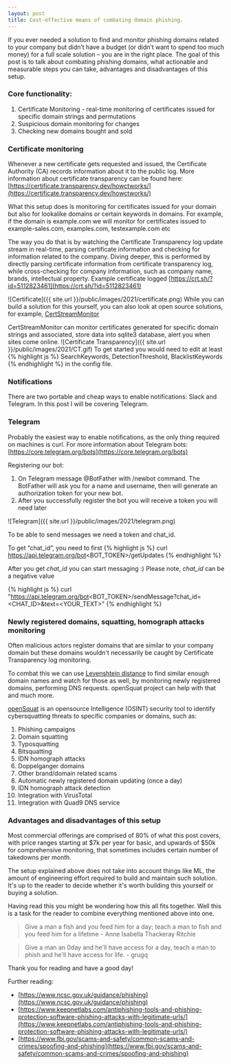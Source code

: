 ```yaml
---
layout: post
title: Cost-effective means of combating domain phishing.
---
```


If you ever needed a solution to find and monitor phishing domains related to your company but didn’t have a budget (or didn’t want to spend too much money) for a full scale solution – you are in the right place.
The goal of this post is to talk about combating phishing domains, what actionable and measurable steps you can take, advantages and disadvantages of this setup.

### Core functionality:

1. Certificate Monitoring - real-time monitoring of certificates issued for specific domain strings and permutations
2. Suspicious domain monitoring for changes
3. Checking new domains bought and sold

### Certificate monitoring
Whenever a new certificate gets requested and issued, the Certificate Authority (CA) records information about it to the public log. More information about certificate transparency can be found here: [https://certificate.transparency.dev/howctworks/](https://certificate.transparency.dev/howctworks/)

What this setup does is monitoring for certificates issued for your domain but also for lookalike domains or certain keywords in domains. For example, if the domain is example.com we will monitor for certificates issued to example-sales.com, examples.com, testexample.com etc

The way you do that is by watching the Certificate Transparency log update stream in real-time, parsing certificate information and checking for information related to the company. Diving deeper, this is performed by directly parsing certificate information from certificate transparency log, while cross-checking for company information, such as company name, brands, intellectual property.
Example certificate logged [https://crt.sh/?id=5112823461](https://crt.sh/?id=5112823461)

![Certificate]({{ site.url }}/public/images/2021/certificate.png)
While you can build a solution for this yourself, you can also look at open source solutions, for example, [CertStreamMonitor](https://github.com/AssuranceMaladieSec/CertStreamMonitor)

CertStreamMonitor can monitor certificates generated for specific domain strings and associated, store data into sqlite3 database, alert you when sites come online.
![Certificate Transparency]({{ site.url }}/public/images/2021/CT.gif)
To get started you would need to edit at least
{% highlight js %} SearchKeywords, DetectionThreshold, BlacklistKeywords {% endhighlight %} in the config file.

### Notifications

There are two portable and cheap ways to enable notifications: Slack and Telegram. In this post I will be covering Telegram.

### Telegram

Probably the easiest way to enable notifications, as the only thing required on machines is curl. For more information about Telegram bots: [https://core.telegram.org/bots](https://core.telegram.org/bots)

Registering our bot:

1. On Telegram message @BotFather with /newbot command. The BotFather will ask you for a name and username, then will generate an authorization token for your new bot.
2. After you successfully register the bot you will receive a token you will need later

![Telegram]({{ site.url }}/public/images/2021/telegram.png)

To be able to send messages we need a token and chat_id.

To get “chat_id”, you need to first {% highlight js %} curl https://api.telegram.org/bot<BOT_TOKEN>/getUpdates {% endhighlight %}

After you get *chat_id* you can start messaging :) Please note, *chat_id* can be a negative value

{% highlight js %} curl "https://api.telegram.org/bot<BOT_TOKEN>/sendMessage?chat_id=<CHAT_ID>&text=<YOUR_TEXT>" {% endhighlight %}

### Newly registered domains, squatting, homograph attacks monitoring
Often malicious actors register domains that are similar to your company domain but these domains wouldn't necessarily be caught by Certificate Transparency log monitoring.

To combat this we can use [Levenshtein distance](https://en.wikipedia.org/wiki/Levenshtein_distance) to find similar enough domain names and watch for those as well, by monitoring newly registered domains, performing DNS requests. openSquat project can help with that and much more.

[openSquat](https://github.com/atenreiro/opensquat) is an opensource Intelligence (OSINT) security tool to identify cybersquatting threats to specific companies or domains, such as:

1. Phishing campaigns
2. Domain squatting
3. Typosquatting
4. Bitsquatting
5. IDN homograph attacks
6. Doppelganger domains
7. Other brand/domain related scams
8. Automatic newly registered domain updating (once a day)
9. IDN homograph attack detection
10. Integration with VirusTotal
11. Integration with Quad9 DNS service

### Advantages and disadvantages of this setup

Most commercial offerings are comprised of 80% of what this post covers, with price ranges starting at $7k per year for basic, and upwards of $50k for comprehensive monitoring, that sometimes includes certain number of takedowns per month.

The setup explained above does not take into account things like ML, the amount of engineering effort required to build and maintain such solution. It's up to the reader to decide whether it's worth building this yourself or buying a solution.


Having read this you might be wondering how this all fits together. Well this is a task for the reader to combine everything mentioned above into one.

> Give a man a fish and you feed him for a day; teach a man to fish and you feed him for a lifetime - Anne Isabella Thackeray Ritchie

> Give a man an 0day and he'll have access for a day, teach a man to phish and he'll have access for life. - grugq

Thank you for reading and have a good day!


Further reading:
* [https://www.ncsc.gov.uk/guidance/phishing](https://www.ncsc.gov.uk/guidance/phishing)
* [https://www.keepnetlabs.com/antiphishing-tools-and-phishing-protection-software-phishing-attacks-with-legitimate-urls/](https://www.keepnetlabs.com/antiphishing-tools-and-phishing-protection-software-phishing-attacks-with-legitimate-urls/)
* [https://www.fbi.gov/scams-and-safety/common-scams-and-crimes/spoofing-and-phishing](https://www.fbi.gov/scams-and-safety/common-scams-and-crimes/spoofing-and-phishing)
